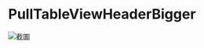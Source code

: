 # PullTableViewHeaderBigger

![截圖](https://www.dropbox.com/s/1t6lrxrxf6srfe9/PullTableViewHeaderBigger.gif?dl=0)
